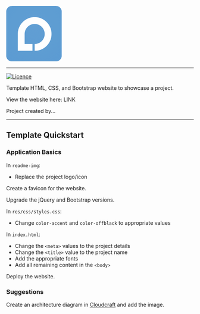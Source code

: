 ![StillSpace Logo](./readme-img/icon.png)

___

[![Licence](
    https://img.shields.io/github/license/pennapps2019/pennapps2019.github.io)](
        https://github.com/pennapps2019/pennapps2019.github.io
)

Template HTML, CSS, and Bootstrap website to showcase a project.

View the website here: LINK

Project created by...

___

## Template Quickstart

### Application Basics

In `readme-img`:
* Replace the project logo/icon

Create a favicon for the website.

Upgrade the jQuery and Bootstrap versions.

In `res/css/styles.css`:
* Change `color-accent` and `color-offblack` to appropriate values

In `index.html`:
* Change the `<meta>` values to the project details
* Change the `<title>` value to the project name
* Add the appropriate fonts
* Add all remaining content in the `<body>`

Deploy the website.

### Suggestions

Create an architecture diagram in [Cloudcraft](https://cloudcraft.co/) and add the image.
